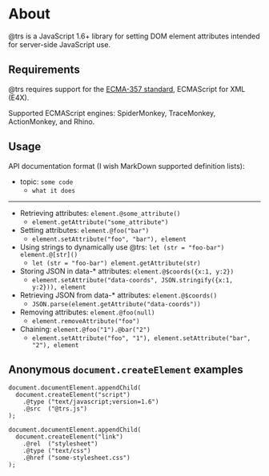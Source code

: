 About
====

@trs is a JavaScript 1.6+ library for setting DOM element attributes intended for server-side JavaScript use.

Requirements
------------

@trs requires support for the [ECMA-357 standard][1], ECMAScript for XML (E4X).

Supported ECMAScript engines: SpiderMonkey, TraceMonkey, ActionMonkey, and Rhino.

  [1]: http://www.ecma-international.org/publications/standards/Ecma-357.htm

Usage
-----

API documentation format (I wish MarkDown supported definition lists):

 * topic: `some code`
   * `what it does`

---

 * Retrieving attributes: `element.@some_attribute()`
   * `element.getAttribute("some_attribute")`
 * Setting attributes: `element.@foo("bar")`
   * `element.setAttribute("foo", "bar"), element`
 * Using strings to dynamically use @trs: `let (str = "foo-bar") element.@[str]()`
   * `let (str = "foo-bar") element.getAttribute(str)`
 * Storing JSON in data-* attributes: `element.@$coords({x:1, y:2})`
   * `element.setAttribute("data-coords", JSON.stringify({x:1, y:2})), element`
 * Retrieving JSON from data-* attributes: `element.@$coords()`
   * `JSON.parse(element.getAttribute("data-coords"))`
 * Removing attributes: `element.@foo(null)`
   * `element.removeAttribute("foo")`
 * Chaining: `element.@foo("1").@bar("2")`
   * `element.setAttribute("foo", "1"), element.setAttribute("bar", "2"), element`


Anonymous `document.createElement` examples
-------------------------------------------

    document.documentElement.appendChild(
      document.createElement("script")
        .@type ("text/javascript;version=1.6")
        .@src  ("@trs.js")
    );
    
    document.documentElement.appendChild(
      document.createElement("link")
        .@rel  ("stylesheet")
        .@type ("text/css")
        .@href ("some-stylesheet.css")
    );
